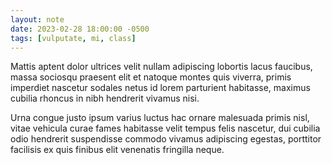 ```yaml
---
layout: note
date: 2023-02-28 18:00:00 -0500
tags: [vulputate, mi, class]
---
```


Mattis aptent dolor ultrices velit nullam adipiscing lobortis lacus faucibus, massa sociosqu praesent elit et natoque montes quis viverra, primis imperdiet nascetur sodales netus id lorem parturient habitasse, maximus cubilia rhoncus in nibh hendrerit vivamus nisi.

Urna congue justo ipsum varius luctus hac ornare malesuada primis nisl, vitae vehicula curae fames habitasse velit tempus felis nascetur, dui cubilia odio hendrerit suspendisse commodo vivamus adipiscing egestas, porttitor facilisis ex quis finibus elit venenatis fringilla neque.
